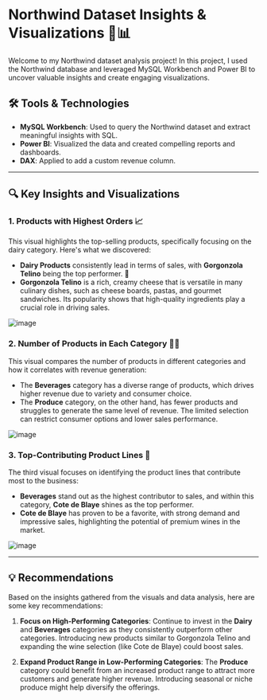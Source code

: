 # Northwind Dataset Insights & Visualizations 🚀📊

Welcome to my Northwind dataset analysis project! In this project, I used the Northwind database and leveraged MySQL Workbench and Power BI to uncover valuable insights and create engaging visualizations.

## 🛠️ Tools & Technologies
- **MySQL Workbench**: Used to query the Northwind dataset and extract meaningful insights with SQL.
- **Power BI**: Visualized the data and created compelling reports and dashboards.
- **DAX**: Applied to add a custom revenue column.

---

## 🔍 Key Insights and Visualizations

### 1. **Products with Highest Orders** 📈
This visual highlights the top-selling products, specifically focusing on the dairy category. Here's what we discovered:

- **Dairy Products** consistently lead in terms of sales, with **Gorgonzola Telino** being the top performer. 🧀
- **Gorgonzola Telino** is a rich, creamy cheese that is versatile in many culinary dishes, such as cheese boards, pastas, and gourmet sandwiches. Its popularity shows that high-quality ingredients play a crucial role in driving sales.

![image](https://github.com/user-attachments/assets/750b7711-fa52-462e-be12-d92e169338f8)


### 2. **Number of Products in Each Category** 🍹🍏
This visual compares the number of products in different categories and how it correlates with revenue generation:

- The **Beverages** category has a diverse range of products, which drives higher revenue due to variety and consumer choice.
- The **Produce** category, on the other hand, has fewer products and struggles to generate the same level of revenue. The limited selection can restrict consumer options and lower sales performance.

![image](https://github.com/user-attachments/assets/3cabd2d9-2cae-408e-9b5b-9a1dbd17fa58)


### 3. **Top-Contributing Product Lines** 🍷
The third visual focuses on identifying the product lines that contribute most to the business:

- **Beverages** stand out as the highest contributor to sales, and within this category, **Cote de Blaye** shines as the top performer.
- **Cote de Blaye** has proven to be a favorite, with strong demand and impressive sales, highlighting the potential of premium wines in the market.

![image](https://github.com/user-attachments/assets/04db8f60-ee65-441a-8e6c-8f1b2a081f01)


---

## 💡 Recommendations

Based on the insights gathered from the visuals and data analysis, here are some key recommendations:

1. **Focus on High-Performing Categories**: Continue to invest in the **Dairy** and **Beverages** categories as they consistently outperform other categories. Introducing new products similar to Gorgonzola Telino and expanding the wine selection (like Cote de Blaye) could boost sales.
   
2. **Expand Product Range in Low-Performing Categories**: The **Produce** category could benefit from an increased product range to attract more customers and generate higher revenue. Introducing seasonal or niche produce might help diversify the offerings.



